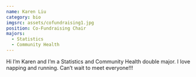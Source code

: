 ```yaml
---
name: Karen Liu
category: bio
imgsrc: assets/cofundraising1.jpg
position: Co-Fundraising Chair
majors:
  - Statistics
  - Community Health
---
```

Hi I’m Karen and I’m a Statistics and Community Health double major. I love napping and running. Can’t wait to meet everyone!!!